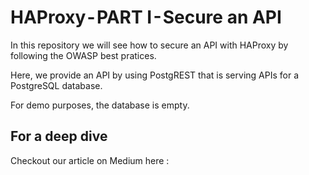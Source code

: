 # HAProxy - PART I - Secure an API

In this repository we will see how to secure an API with HAProxy by following the OWASP best pratices. 

Here, we provide an API by using PostgREST that is serving APIs for a PostgreSQL database.

For demo purposes, the database is empty.

## For a deep dive

Checkout our article on Medium here : 
